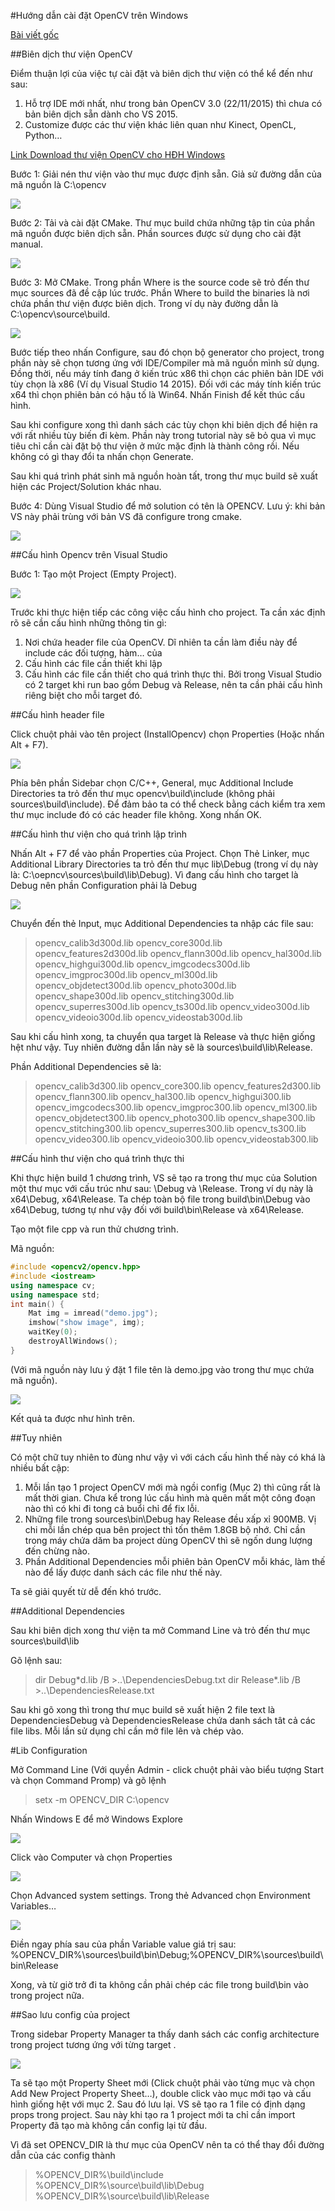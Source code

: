 #Hướng dẫn cài đặt OpenCV trên Windows

[Bài viết gốc](http://dangkhoasdc.github.io/cai-dat-opencv-tren-windows-visual-studio/)

##Biên dịch thư viện OpenCV

Điểm thuận lợi của việc tự cài đặt và biên dịch thư viện có thể kể đến như sau:
1. Hỗ trợ IDE mới nhất, như trong bản OpenCV 3.0 (22/11/2015) thì chưa có bản biên dịch sẵn dành cho VS 2015.
2. Customize được các thư viện khác liên quan như Kinect, OpenCL, Python…

[Link Download thư viện OpenCV cho HĐH Windows](http://downloads.sourceforge.net/project/opencvlibrary/opencv-win/3.0.0/opencv-3.0.0.exe?r=http%3A%2F%2Fopencv.org%2F&ts=1448134045&use_mirror=nchc)

Bước 1: Giải nén thư viện vào thư mục được định sẵn. Giả sử đường dẫn của mã nguồn là C:\opencv

![](http://dangkhoasdc.github.io/images/install_opencv/extract_opencv.png)

Bước 2: Tải và cài đặt CMake. Thư mục build chứa những tập tin của phần mã nguồn được biên dịch sẵn. Phần sources được sử dụng cho cài đặt manual.

![](http://dangkhoasdc.github.io/images/install_opencv/dirs.png)

Bước 3: Mở CMake. Trong phần Where is the source code sẽ trỏ đến thư mục sources đã đề cập lúc trước. Phần Where to build the binaries là nơi chứa phần thư viện được biên dịch. Trong ví dụ này đường dẫn là C:\opencv\source\build.

![](http://dangkhoasdc.github.io/images/install_opencv/cmake.png)

Bước tiếp theo nhấn Configure, sau đó chọn bộ generator cho project, trong phần này sẽ chọn tương ứng với IDE/Compiler mà mã nguồn mình sử dụng. Đồng thời, nếu máy tính đang ở kiến trúc x86 thì chọn các phiên bản IDE với tùy chọn là x86 (Ví dụ Visual Studio 14 2015). Đối với các máy tính kiến trúc x64 thì chọn phiên bản có hậu tố là Win64. Nhấn Finish để kết thúc cấu hình.

Sau khi configure xong thì danh sách các tùy chọn khi biên dịch để hiện ra với rất nhiều tùy biến đi kèm. Phần này trong tutorial này sẽ bỏ qua vì mục tiêu chỉ cần cài đặt bộ thư viện ở mức mặc định là thành công rồi. Nếu không có gì thay đổi ta nhấn chọn Generate.

Sau khi quá trình phát sinh mã nguồn hoàn tất, trong thư mục build sẽ xuất hiện các Project/Solution khác nhau.

Bước 4: Dùng Visual Studio để mở solution có tên là OPENCV. Lưu ý: khi bản VS này phải trùng với bản VS đã configure trong cmake.

![](http://dangkhoasdc.github.io/images/install_opencv/target_arch.png)

##Cấu hình Opencv trên Visual Studio

Bước 1: Tạo một Project (Empty Project).

![](http://dangkhoasdc.github.io/images/install_opencv/new_project.png)

Trước khi thực hiện tiếp các công việc cấu hình cho project. Ta cần xác định rõ sẽ cần cấu hình những thông tin gì:
1. Nơi chứa header file của OpenCV. Dĩ nhiên ta cần làm điều này để include các đối tượng, hàm… của 
2. Cấu hình các file cần thiết khi lập 
3. Cấu hình các file cần thiết cho quá trình thực thi. Bởi trong Visual Studio có 2 target khi run bao gồm Debug và Release, nên ta cần phải cấu hình riêng biệt cho mỗi target đó.

##Cấu hình header file

Click chuột phải vào tên project (InstallOpencv) chọn Properties (Hoặc nhấn Alt + F7).

![](http://dangkhoasdc.github.io/images/install_opencv/include_configure.png)

Phía bên phần Sidebar chọn C/C++, General, mục Additional Include Directories ta trỏ đến thư mục opencv\build\include (không phải sources\build\include). Để đảm bảo ta có thể check bằng cách kiểm tra xem thư mục include đó có các header file không. Xong nhấn OK.

##Cấu hình thư viện cho quá trình lập trình

Nhấn Alt + F7 để vào phần Properties của Project. Chọn Thẻ Linker, mục Additional Library Directories ta trỏ đến thư mục lib\Debug (trong ví dụ này là: C:\oepncv\sources\build\lib\Debug). Vì đang cấu hình cho target là Debug nên phần Configuration phải là Debug

![](http://dangkhoasdc.github.io/images/install_opencv/lib_configuration.png)

Chuyển đến thẻ Input, mục Additional Dependencies ta nhập các file sau:

>opencv_calib3d300d.lib
>opencv_core300d.lib
>opencv_features2d300d.lib
>opencv_flann300d.lib
>opencv_hal300d.lib
>opencv_highgui300d.lib
>opencv_imgcodecs300d.lib
>opencv_imgproc300d.lib
>opencv_ml300d.lib
>opencv_objdetect300d.lib
>opencv_photo300d.lib
>opencv_shape300d.lib
>opencv_stitching300d.lib
>opencv_superres300d.lib
>opencv_ts300d.lib
>opencv_video300d.lib
>opencv_videoio300d.lib
>opencv_videostab300d.lib

Sau khi cấu hình xong, ta chuyển qua target là Release và thực hiện giống hệt như vậy. Tuy nhiên đường dẫn lần này sẽ là sources\build\lib\Release.

Phần Additional Dependencies sẽ là:

>opencv_calib3d300.lib
>opencv_core300.lib
>opencv_features2d300.lib
>opencv_flann300.lib
>opencv_hal300.lib
>opencv_highgui300.lib
>opencv_imgcodecs300.lib
>opencv_imgproc300.lib
>opencv_ml300.lib
>opencv_objdetect300.lib
>opencv_photo300.lib
>opencv_shape300.lib
>opencv_stitching300.lib
>opencv_superres300.lib
>opencv_ts300.lib
>opencv_video300.lib
>opencv_videoio300.lib
>opencv_videostab300.lib

##Cấu hình thư viện cho quá trình thực thi

Khi thực hiện build 1 chương trình, VS sẽ tạo ra trong thư mục của Solution một thư mục với cấu trúc như sau: \Debug và \Release. Trong ví dụ này là x64\Debug, x64\Release. Ta chép toàn bộ file trong build\bin\Debug vào x64\Debug, tương tự như vậy đối với build\bin\Release và x64\Release.

Tạo một file cpp và run thử chương trình.

Mã nguồn:

```cpp
#include <opencv2/opencv.hpp>
#include <iostream>
using namespace cv;
using namespace std;
int main() {
	Mat img = imread("demo.jpg");
	imshow("show image", img);
	waitKey(0);
	destroyAllWindows();
}
```
(Với mã nguồn này lưu ý đặt 1 file tên là demo.jpg vào trong thư mục chứa mã nguồn).

![](http://dangkhoasdc.github.io/images/install_opencv/demo.png)

Kết quả ta được như hình trên.

##Tuy nhiên

Có một chữ tuy nhiên to đùng như vậy vì với cách cấu hình thế này có khá là nhiều bất cập:

1. Mỗi lần tạo 1 project OpenCV mới mà ngồi config (Mục 2) thì cũng rất là mất thời gian. Chưa kể trong lúc cấu hình mà quên mất một công đoạn nào thì có khi đi tong cả buổi chỉ để fix lỗi.
2. Những file trong sources\bin\Debug hay Release đều xấp xỉ 900MB. Vị chi mỗi lần chép qua bên project thì tốn thêm 1.8GB bộ nhớ. Chỉ cần trong máy chứa dăm ba project dùng OpenCV thì sẽ ngốn dung lượng đến chừng nào.
3. Phần Additional Dependencies mỗi phiên bản OpenCV mỗi khác, làm thế nào để lấy được danh sách các file như thế này.

Ta sẽ giải quyết từ dễ đến khó trước.

##Additional Dependencies

Sau khi biên dịch xong thư viện ta mở Command Line và trỏ đến thư mục sources\build\lib

Gõ lệnh sau:
>dir Debug\*d.lib /B >..\DependenciesDebug.txt
>dir Release\*.lib /B >..\DependenciesRelease.txt

Sau khi gõ xong thì trong thư mục build sẽ xuất hiện 2 file text là DependenciesDebug và DependenciesRelease chứa danh sách tât cả các file libs. Mỗi lần sử dụng chỉ cần mở file lên và chép vào.

#Lib Configuration

Mở Command Line (Với quyền Admin - click chuột phải vào biểu tượng Start và chọn Command Promp) và gõ lệnh

>setx -m OPENCV_DIR C:\opencv

Nhấn Windows E để mở Windows Explore

![](http://dangkhoasdc.github.io/images/install_opencv/win_properties.png)

Click vào Computer và chọn Properties

![](http://dangkhoasdc.github.io/images/install_opencv/environment_var.png)

Chọn Advanced system settings. Trong thẻ Advanced chọn Environment Variables…

![](http://dangkhoasdc.github.io/images/install_opencv/path_variable.png)

Điền ngay phía sau của phần Variable value giá trị sau: %OPENCV_DIR%\sources\build\bin\Debug;%OPENCV_DIR%\sources\build\bin\Release

Xong, và từ giờ trở đi ta không cần phải chép các file trong build\bin vào trong project nữa.

##Sao lưu config của project

Trong sidebar Property Manager ta thấy danh sách các config architecture trong project tương ứng với từng target .

![](http://dangkhoasdc.github.io/images/install_opencv/Property_manager.png)

Ta sẽ tạo một Property Sheet mới (Click chuột phải vào từng mục và chọn Add New Project Property Sheet…), double click vào mục mới tạo và cấu hình giống hệt với mục 2. Sau đó lưu lại. VS sẽ tạo ra 1 file có định dạng props trong project. Sau này khi tạo ra 1 project mới ta chỉ cần import Property đã tạo mà không cần config lại từ đầu.

Vì đã set OPENCV_DIR là thư mục của OpenCV nên ta có thể thay đổi đường dẫn của các config thành

>%OPENCV_DIR%\build\include
>%OPENCV_DIR%\source\build\lib\Debug
>%OPENCV_DIR%\source\build\lib\Release
